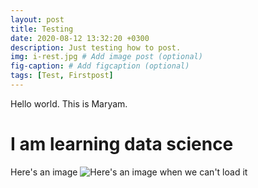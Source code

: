 ```yaml
---
layout: post
title: Testing
date: 2020-08-12 13:32:20 +0300
description: Just testing how to post.
img: i-rest.jpg # Add image post (optional)
fig-caption: # Add figcaption (optional)
tags: [Test, Firstpost]
---
```

Hello world. This is Maryam.

# I am learning data science

Here's an image
![Here's an image when we can't load it]({{site.baseurl}}/assets/img/we-in-rest.jpg)

